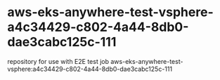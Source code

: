# aws-eks-anywhere-test-vsphere-a4c34429-c802-4a44-8db0-dae3cabc125c-111
repository for use with E2E test job aws-eks-anywhere-test-vsphere:a4c34429-c802-4a44-8db0-dae3cabc125c-111
